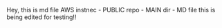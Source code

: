 Hey, this is md file
AWS instnec - PUBLIC repo - MAIN dir - MD file
this is being edited for testing!!
